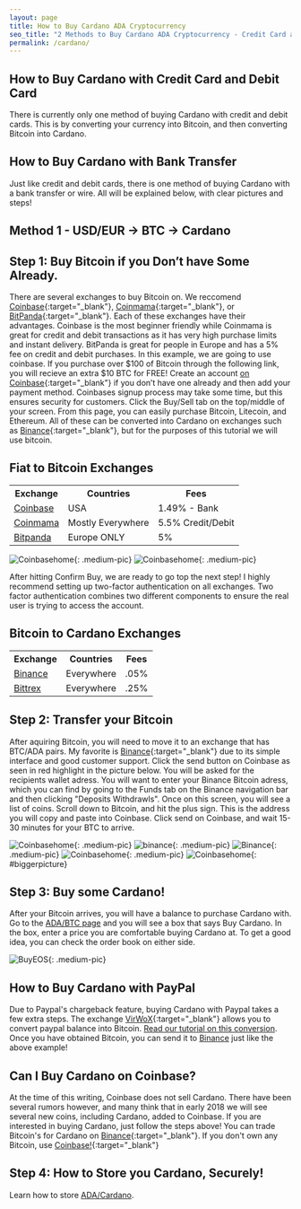 ```yaml
---
layout: page
title: How to Buy Cardano ADA Cryptocurrency
seo_title: "2 Methods to Buy Cardano ADA Cryptocurrency - Credit Card and Bank"
permalink: /cardano/
---
```



## How to Buy Cardano with Credit Card and Debit Card

There is currently only one method of buying Cardano with credit and debit cards. This is by converting your currency into Bitcoin, and then converting Bitcoin into Cardano. 

## How to Buy Cardano with Bank Transfer

Just like credit and debit cards, there is one method of buying Cardano with a bank transfer or wire. All will be explained below, with clear pictures and steps!

## Method 1 - USD/EUR -> BTC -> Cardano


## Step 1: Buy Bitcoin if you Don’t have Some Already.

There are several exchanges to buy Bitcoin on. We reccomend [Coinbase](https://www.coinbase.com/join/53bc38a3b11f6623df000004){:target="_blank"}, [Coinmama](https://www.coinmama.com/?ref=buyaltcoinsworldwideio){:target="_blank"}, or [BitPanda](https://www.bitpanda.com/?ref=7989064235904733469){:target="_blank"}. Each of these exchanges have their advantages. Coinbase is the most beginner friendly while Coinmama is great for credit and debit transactions as it has very high purchase limits and instant delivery. BitPanda is great for people in Europe and has a 5% fee on credit and debit purchases. In this example, we are going to use coinbase. If you purchase over $100 of Bitcoin through the following link, you will recieve an extra $10 BTC for FREE! Create an account [on Coinbase](https://www.coinbase.com/join/53bc38a3b11f6623df000004){:target="_blank"} if you don’t have one already and then add your payment method. Coinbases signup process may take some time, but this ensures security for customers. Click the Buy/Sell tab on the top/middle of your screen. From this page, you can easily purchase Bitcoin, Litecoin, and Ethereum. All of these can be converted into Cardano on exchanges such as [Binance](https://launchpad.binance.com/register.html?ref=11566317){:target="_blank"}, but for the purposes of this tutorial we will use bitcoin. 


## Fiat to Bitcoin Exchanges 
<table class="basic-table" align="center">
 <tr>
  <th>Exchange</th>
  <th>Countries</th>
  <th>Fees</th>
 </tr>

 <tr>
  <td><a href="https://www.coinbase.com/join/53bc38a3b11f6623df000004"> Coinbase</a></td>
  <td>USA</td>
  <td>1.49% - Bank </td>
 </tr>

 <tr>
  <td><a href="https://www.coinmama.com/?ref=buyaltcoinsworldwideio">Coinmama</a></td>
  <td>Mostly Everywhere</td>
  <td>5.5% Credit/Debit</td>
 </tr>
 <tr>
  <td><a href="https://www.bitpanda.com/?ref=7989064235904733469">Bitpanda</a></td>
  <td>Europe ONLY</td>
  <td>5%</td>
 </tr>
 
</table>

![Coinbasehome](/img/Coinbase3.png){: .medium-pic}
![Coinbasehome](/img/Coinbase2.png){: .medium-pic}


After hitting Confirm Buy, we are ready to go top the next step! I highly recommend setting up two-factor authentication on all exchanges. Two factor authentication combines two different components to ensure the real user is trying to access the account. 

## Bitcoin to Cardano Exchanges 
<table class="basic-table" align="center">
 <tr>
  <th>Exchange</th>
  <th>Countries</th>
  <th>Fees</th>
 </tr>

 <tr>
  <td><a href="https://launchpad.binance.com/register.html?ref=11566317"> Binance</a></td>
  <td>Everywhere</td>
  <td>.05% </td>
 </tr>

 <tr>
  <td><a href="https://bittrex.com/">Bittrex</a></td>
  <td>Everywhere</td>
  <td>.25%</td>
 </tr>
 
</table>

## Step 2: Transfer your Bitcoin

After aquiring Bitcoin, you will need to move it to an exchange that has BTC/ADA pairs. My favorite is [Binance](https://launchpad.binance.com/register.html?ref=11566317){:target="_blank"} due to its simple interface and good customer support. Click the send button on Coinbase as seen in red highlight in the picture below. You will be asked for the recipients wallet adress. You will want to enter your Binance Bitcoin adress, which you can find by going to the Funds tab on the Binance navigation bar and then clicking "Deposits Withdrawls". Once on this screen, you will see a list of coins. Scroll down to Bitcoin, and hit the plus sign. This is the address you will copy and paste into Coinbase. Click send on Coinbase, and wait 15-30 minutes for your BTC to arrive. 

![Coinbasehome](/img/Send1.png){: .medium-pic}
![binance](/img/binancedeposit.png){: .medium-pic}
![Binance](/img/binancedeposit2.png){: .medium-pic}
![Coinbasehome](/img/Send2.png){: .medium-pic} 
![Coinbasehome](/img/Send3.png){: #biggerpicture}


## Step 3: Buy some Cardano!

After your Bitcoin arrives, you will have a balance to purchase Cardano with. Go to the [ADA/BTC page](https://www.binance.com/trade.html?symbol=ADA_BTC) and you will see a box that says Buy Cardano. In the box, enter a price you are comfortable buying Cardano at. To get a good idea, you can check the order book on either side.

![BuyEOS](/img/buyada.png){: .medium-pic}

## How to Buy Cardano with PayPal

Due to Paypal's chargeback feature, buying Cardano with Paypal takes a few extra steps. The exchange [VirWoX](https://www.virwox.com?r=22aa25){:target="_blank"} allows you to convert paypal balance into Bitcoin. [Read our tutorial on this conversion](/buy-bitcoin/paypal/). Once you have obtained Bitcoin, you can send it to [Binance](https://launchpad.binance.com/register.html?ref=11566317) just like the above example!


## Can I Buy Cardano on Coinbase?

At the time of this writing, Coinbase does not sell Cardano. There have been several rumors however, and many think that in early 2018 we will see several new coins, including Cardano, added to Coinbase. If you are interested in buying Cardano, just follow the steps above! You can trade Bitcoin's for Cardano on [Binance](https://launchpad.binance.com/register.html?ref=11566317){:target="_blank"}. If you don't own any Bitcoin, use [Coinbase!](https://www.coinbase.com/join/53bc38a3b11f6623df000004){:target="_blank"}

## Step 4: How to Store you Cardano, Securely!

Learn how to store [ADA/Cardano](https://www.cardanohub.org/en/the-daedalus-wallet/).

